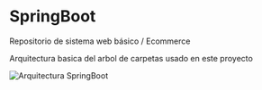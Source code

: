 # SpringBoot
Repositorio de sistema web básico /  Ecommerce

Arquitectura basica del arbol de carpetas usado en este proyecto


![Arquitectura SpringBoot](https://user-images.githubusercontent.com/73661759/236649924-54eb9390-4e90-4873-9fa1-b888c5270f16.png)
